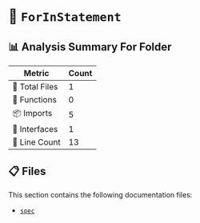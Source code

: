 # 📁 `ForInStatement`

## 📊 Analysis Summary For Folder

| Metric | Count |
|--------|-------|
| 📁 Total Files | 1 |
| 🔧 Functions | 0 |
| 📦 Imports | 5 |
| 📐 Interfaces | 1 |
| 🔢 Line Count | 13 |


## 📋 Files

This section contains the following documentation files:

- [`spec`](./spec.md)